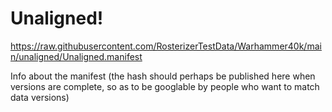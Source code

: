 # Unaligned!

https://raw.githubusercontent.com/RosterizerTestData/Warhammer40k/main/unaligned/Unaligned.manifest

Info about the manifest (the hash should perhaps be published here when versions are complete, so as to be googlable by people who want to match data versions)
